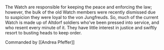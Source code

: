 The Watch are responsible for keeping the peace and enforcing the law; however, the bulk of the old Watch members were recently dismissed due to suspicion they were loyal to the von Jungfreuds. So, much of the current Watch is made up of Altdorf soldiers who’ve been pressed into service, and who resent every minute of it. They have little interest in justice and swiftly resort to busting heads to keep order.

Commanded by [[Andrea Pfeffer]]